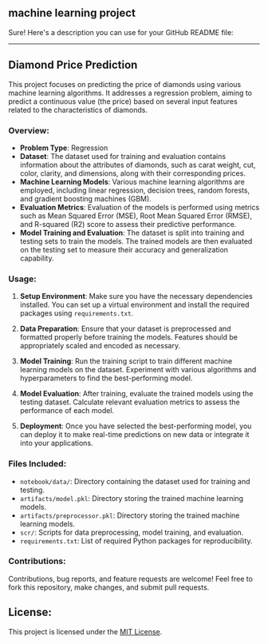  ## machine learning project

Sure! Here's a description you can use for your GitHub README file:

---

## Diamond Price Prediction

This project focuses on predicting the price of diamonds using various machine learning algorithms. It addresses a regression problem, aiming to predict a continuous value (the price) based on several input features related to the characteristics of diamonds.

### Overview:
- **Problem Type**: Regression
- **Dataset**: The dataset used for training and evaluation contains information about the attributes of diamonds, such as carat weight, cut, color, clarity, and dimensions, along with their corresponding prices.
- **Machine Learning Models**: Various machine learning algorithms are employed, including linear regression, decision trees, random forests, and gradient boosting machines (GBM).
- **Evaluation Metrics**: Evaluation of the models is performed using metrics such as Mean Squared Error (MSE), Root Mean Squared Error (RMSE), and R-squared (R2) score to assess their predictive performance.
- **Model Training and Evaluation**: The dataset is split into training and testing sets to train the models. The trained models are then evaluated on the testing set to measure their accuracy and generalization capability.

### Usage:
1. **Setup Environment**: Make sure you have the necessary dependencies installed. You can set up a virtual environment and install the required packages using `requirements.txt`.
   
2. **Data Preparation**: Ensure that your dataset is preprocessed and formatted properly before training the models. Features should be appropriately scaled and encoded as necessary.

3. **Model Training**: Run the training script to train different machine learning models on the dataset. Experiment with various algorithms and hyperparameters to find the best-performing model.

4. **Model Evaluation**: After training, evaluate the trained models using the testing dataset. Calculate relevant evaluation metrics to assess the performance of each model.

5. **Deployment**: Once you have selected the best-performing model, you can deploy it to make real-time predictions on new data or integrate it into your applications.

### Files Included:
- `notebook/data/`: Directory containing the dataset used for training and testing.
- `artifacts/model.pkl`: Directory storing the trained machine learning models.
- `artifacts/preprocessor.pkl`: Directory storing the trained machine learning models.
- `scr/`: Scripts for data preprocessing, model training, and evaluation.
- `requirements.txt`: List of required Python packages for reproducibility.

### Contributions:
Contributions, bug reports, and feature requests are welcome! Feel free to fork this repository, make changes, and submit pull requests.

## License:
This project is licensed under the [MIT License](LICENSE).

